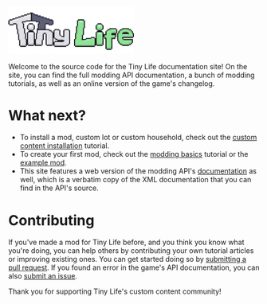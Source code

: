 <img src="media/banner.png" width="50%">

Welcome to the source code for the Tiny Life documentation site! On the site, you can find the full modding API documentation, a bunch of modding tutorials, as well as an online version of the game's changelog.

# What next?
- To install a mod, custom lot or custom household, check out the [custom content installation](https://docs.tinylifegame.com/articles/getting.html) tutorial.
- To create your first mod, check out the [modding basics](https://docs.tinylifegame.com/articles/mod_basics.html) tutorial or the [example mod](https://github.com/Ellpeck/TinyLifeExampleMod).
- This site features a web version of the modding API's [documentation](https://docs.tinylifegame.com/api/TinyLife) as well, which is a verbatim copy of the XML documentation that you can find in the API's source.

# Contributing
If you've made a mod for Tiny Life before, and you think you know what you're doing, you can help others by contributing your own tutorial articles or improving existing ones. You can get started doing so by [submitting a pull request](https://github.com/Ellpeck/TinyLifeDocs/pulls). If you found an error in the game's API documentation, you can also [submit an issue](https://github.com/Ellpeck/TinyLifeDocs/issues).

Thank you for supporting Tiny Life's custom content community!